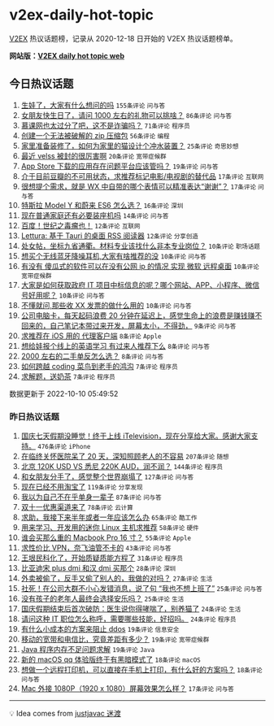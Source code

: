 # v2ex-daily-hot-topic

[V2EX](https://www.v2ex.com/) 热议话题榜，记录从 2020-12-18 日开始的 V2EX 热议话题榜单。

**网站版：[V2EX daily hot topic web](https://boojack.github.io/v2ex-daily-hot-topic-web/)**

## 今日热议话题

<!-- TODAY BEGIN -->

1. [生娃了，大家有什么想问的吗](https://www.v2ex.com/t/885675) `155条评论` `问与答`
1. [女朋友快生日了，请问 1000 左右的礼物可以挑啥？](https://www.v2ex.com/t/885668) `86条评论` `问与答`
1. [慕课网也太过分了吧，这不是诈骗吗？](https://www.v2ex.com/t/885693) `71条评论` `程序员`
1. [创建一个无法被破解的 zip 压缩包](https://www.v2ex.com/t/885696) `56条评论` `编程`
1. [家里准备装修了，如何为家里的猫设计个冲水装置？](https://www.v2ex.com/t/885721) `25条评论` `奇思妙想`
1. [最近 velss 被封的很厉害啊](https://www.v2ex.com/t/885728) `20条评论` `宽带症候群`
1. [App Store 下载的应用存在问题平台应该管吗？](https://www.v2ex.com/t/885670) `19条评论` `问与答`
1. [介于目前豆瓣的不可用状态，求推荐标记电影/电视剧的替代品](https://www.v2ex.com/t/885715) `17条评论` `互联网`
1. [很想提个需求，就是 WX 中自带的哪个表情可以精准表达“谢谢”？](https://www.v2ex.com/t/885679) `17条评论` `问与答`
1. [特斯拉 Model Y 和蔚来 ES6 怎么选？](https://www.v2ex.com/t/885742) `16条评论` `深圳`
1. [现在普通家庭还有必要装座机吗](https://www.v2ex.com/t/885749) `14条评论` `问与答`
1. [百度！世纪之毒瘤也！](https://www.v2ex.com/t/885751) `12条评论` `互联网`
1. [Lettura: 基于 Tauri 的桌面 RSS 阅读器](https://www.v2ex.com/t/885669) `12条评论` `分享创造`
1. [处女帖，坐标九省通衢。材料专业该找什么非本专业岗位？](https://www.v2ex.com/t/885759) `10条评论` `职场话题`
1. [想买个无线蓝牙降噪耳机,大家有啥推荐的没](https://www.v2ex.com/t/885747) `10条评论` `问与答`
1. [有没有 傻瓜式的软件可以在没有公网 ip 的情况 实现 微软 远程桌面](https://www.v2ex.com/t/885731) `10条评论` `宽带症候群`
1. [大家是如何获取政府 IT 项目中标信息的呢？哪个网站、APP、小程序、微信号好用呢？](https://www.v2ex.com/t/885680) `10条评论` `问与答`
1. [不懂就问,那些收 XX 发票的做什么用的](https://www.v2ex.com/t/885673) `10条评论` `问与答`
1. [公司电脑卡，每天起码浪费 20 分钟在延迟上，感觉生命上的浪费是赚钱赚不回来的，自己笔记本带过来开发，屏幕太小，不得劲，](https://www.v2ex.com/t/885750) `9条评论` `问与答`
1. [求推荐在 iOS 用的 代理客户端](https://www.v2ex.com/t/885772) `8条评论` `Apple`
1. [想给娃报个线上的英语学习 有过来人推荐下么](https://www.v2ex.com/t/885717) `8条评论` `问与答`
1. [2000 左右的二手单反怎么选？](https://www.v2ex.com/t/885685) `8条评论` `问与答`
1. [如何跨越 coding 菜鸟到老手的鸿沟](https://www.v2ex.com/t/885762) `7条评论` `程序员`
1. [求解题，送奶茶](https://www.v2ex.com/t/885761) `7条评论` `程序员`

数据更新于 2022-10-10 05:49:52

<!-- TODAY END -->

### 昨日热议话题

<!-- YESTERDAY BEGIN -->

1. [国庆七天假期没睡觉！终于上线 iTelevision，现在分享给大家。感谢大家支持。](https://www.v2ex.com/t/885414) `476条评论` `iPhone`
1. [在临终关怀医院呆了 20 天，深知照顾老人的不容易](https://www.v2ex.com/t/885433) `207条评论` `随想`
1. [北京 120K USD VS 悉尼 220K AUD，润不润？](https://www.v2ex.com/t/885434) `144条评论` `程序员`
1. [和女朋友分手了，感觉整个世界崩塌了](https://www.v2ex.com/t/885488) `127条评论` `问与答`
1. [现在已经不用淘宝了](https://www.v2ex.com/t/885482) `119条评论` `分享发现`
1. [我以为自己不在乎单身一辈子](https://www.v2ex.com/t/885452) `87条评论` `问与答`
1. [双十一优惠渠道来了](https://www.v2ex.com/t/885509) `78条评论` `云计算`
1. [求助，我接下来半年或者一年应该怎么办](https://www.v2ex.com/t/885553) `65条评论` `酷工作`
1. [用来学习、开发用的迷你 Linux 主机求推荐](https://www.v2ex.com/t/885486) `58条评论` `硬件`
1. [谁会买那么重的 Macbook Pro 16 寸？](https://www.v2ex.com/t/885590) `55条评论` `Apple`
1. [求性价比 VPN，奈飞油管不卡的](https://www.v2ex.com/t/885448) `43条评论` `问与答`
1. [王垠民科化了，开始质疑质能方程了](https://www.v2ex.com/t/885563) `31条评论` `程序员`
1. [比亚迪宋 plus dmi 和汉 dmi 买那个](https://www.v2ex.com/t/885533) `28条评论` `深圳`
1. [外卖被偷了，反手又偷了别人的，我做的对吗？](https://www.v2ex.com/t/885516) `27条评论` `生活`
1. [社死！在公司大群不小心发错消息，说了句 “我也不想上班了”](https://www.v2ex.com/t/885496) `25条评论` `问与答`
1. [没有孩子的老年人最终会选择安乐吗？](https://www.v2ex.com/t/885451) `25条评论` `生活`
1. [国庆假期结束后首次破防：医生说你得哮喘了，别养猫了](https://www.v2ex.com/t/885540) `24条评论` `生活`
1. [请问这种 IT 职位怎么称呼，需要哪些技能，好招吗。](https://www.v2ex.com/t/885529) `24条评论` `程序员`
1. [有什么小成本的方案来阻止 ddos](https://www.v2ex.com/t/885640) `19条评论` `信息安全`
1. [移动的宽带和电信比，究竟差距有多少？](https://www.v2ex.com/t/885507) `19条评论` `宽带症候群`
1. [Java 程序内存不足问题求解](https://www.v2ex.com/t/885468) `19条评论` `Java`
1. [新的 macOS qq 体验版终于有黑暗模式了](https://www.v2ex.com/t/885455) `18条评论` `macOS`
1. [想做一个远程打印机，可以直接在手机上打印，有什么好的方案吗？](https://www.v2ex.com/t/885453) `18条评论` `问与答`
1. [Mac 外接 1080P（1920 x 1080）屏幕效果怎么样？](https://www.v2ex.com/t/885443) `17条评论` `问与答`

<!-- YESTERDAY END -->

---

💡 Idea comes from [justjavac 迷渡](https://github.com/justjavac/)
